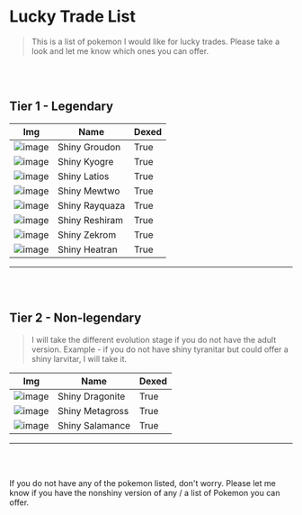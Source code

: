 # Lucky Trade List

> This is a list of pokemon I would like for lucky trades. Please take a look and let me know which ones you can offer.

<br/><br/>

## Tier 1 - Legendary

| Img             | Name             | Dexed |
| --------- | ----------- | ------------ |
| ![image](image/groudon.png)| Shiny Groudon|True|
| ![image](image/kyo.png) | Shiny Kyogre | True|
| ![image](image/latios.png)| Shiny Latios| True|
| ![image](image/mewtwo.png)| Shiny Mewtwo|True|
| ![image](image/ray.png) | Shiny Rayquaza | True|
| ![image](image/resh.png)| Shiny Reshiram| True|
| ![image](image/zek.png)| Shiny Zekrom| True|
| ![image](image/heat.png)| Shiny Heatran| True|

________



<br/><br/>

## Tier 2 - Non-legendary

> I will take the different evolution stage if you do not have the adult version. Example - if you do not have shiny tyranitar but could offer a shiny larvitar, I will take it.

| Img             | Name             | Dexed |
| --------- | ----------- | ------------ |
| ![image](image/dra.png)| Shiny Dragonite|True|
| ![image](image/meta.png) | Shiny Metagross | True|
| ![image](image/sal.png)| Shiny Salamance| True|

________


<br/><br/>

If you do not have any of the pokemon listed, don't worry. Please let me know if you have the nonshiny version of any / a list of Pokemon you can offer.
